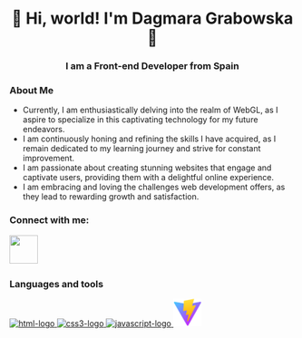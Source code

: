 <div align="center"> 

# 👋 Hi, world! I'm Dagmara Grabowska👋


### **I am a Front-end Developer** from Spain

</div>

### About Me

* Currently, I am enthusiastically delving into the realm of WebGL, as I aspire to specialize in this captivating technology for my future endeavors.
* I am continuously honing and refining the skills I have acquired, as I remain dedicated to my learning journey and strive for constant improvement.
* I am passionate about creating stunning websites that engage and captivate users, providing them with a delightful online experience.
* I am embracing and loving the challenges web development offers, as they lead to rewarding growth and satisfaction.

### Connect with me:

<a href="https://www.linkedin.com/in/dagmara-grabowska/">
    <img src="https://icongr.am/devicon/linkedin-original.svg?size=50&color=currentColor" height="50" width="50" style="max-width: 100%"/>
</a>

### Languages and tools

<a href="https://html.com/"> 
    <img alt="html-logo" src="https://icongr.am/devicon/html5-original-wordmark.svg?size=50&color=currentColor"/>
</a>
<a href="https://www.css3.com/">
    <img alt ="css3-logo" src="https://icongr.am/devicon/css3-original-wordmark.svg?size=50&color=currentColor"/>
<a/>
<a href="https://www.javascript.com/">
    <img alt="javascript-logo" src="https://icongr.am/devicon/javascript-original.svg?size=50&color=currentColor"/>
</a>
<a href="https://vitejs.dev/">
    <img alt="vite-logo" src="./vite-logo.svg" width="50"/>
</a>




<!--
**dagmaro/dagmaro** is a ✨ _special_ ✨ repository because its `README.md` (this file) appears on your GitHub profile.

Here are some ideas to get you started:

- 🔭 I’m currently working on ...
- 🌱 I’m currently learning ...
- 👯 I’m looking to collaborate on ...
- 🤔 I’m looking for help with ...
- 💬 Ask me about ...
- 📫 How to reach me: ...
- 😄 Pronouns: ...
- ⚡ Fun fact: ...
-->
